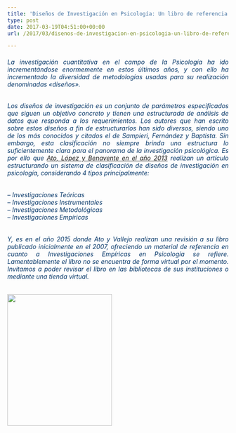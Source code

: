 ```yaml
---
title: 'Diseños de Investigación en Psicología: Un libro de referencia'
type: post
date: 2017-03-19T04:51:00+00:00
url: /2017/03/disenos-de-investigacion-en-psicologia-un-libro-de-referencia

---
```

<h6 style="text-align: justify;">
  <span style="color: #003366;">La investigación cuantitativa en el campo de la Psicología ha ido incrementándose enormemente en estos últimos años, y con ello ha incrementado la diversidad de metodologías usadas para su realización denominadas «diseños». </span>
</h6>

<h6 style="text-align: justify;">
  <span style="color: #003366;">Los diseños de investigación es un conjunto de parámetros especificados que siguen un objetivo concreto y tienen una estructurada de análisis de datos que responda a los requerimientos. Los autores que han escrito sobre estos diseños a fin de estructurarlos han sido diversos, siendo uno de los más conocidos y citados el de Sampieri, Fernández y Baptista. Sin embargo, esta clasificación no siempre brinda una estructura lo suficientemente clara para el panorama de la investigación psicológica. Es por ello que <a href="http://www.redalyc.org/articulo.oa?id=16728244043" target="_blank">Ato, López y Benavente en el año 2013</a> realizan un artículo estructurando un sistema de clasificación de diseños de investigación en psicología, considerando 4 tipos principalmente:</span>
</h6>

<h6 style="text-align: justify;">
  <span style="color: #003366;">&#8211; Investigaciones Teóricas</span><br /> <span style="color: #003366;">&#8211; Investigaciones Instrumentales</span><br /> <span style="color: #003366;">&#8211; Investigaciones Metodológicas</span><br /> <span style="color: #003366;">&#8211; Investigaciones Empíricas</span>
</h6>

<h6 style="text-align: justify;">
  <span style="color: #003366;">Y, es en el año 2015 donde Ato y Vallejo realizan una revisión a su libro publicado inicialmente en el 2007, ofreciendo un material de referencia en cuanto a Investigaciones Empíricas en Psicología se refiere. Lamentablemente el libro no se encuentra de forma virtual por el momento. Invitamos a poder revisar el libro en las bibliotecas de sus instituciones o mediante una tienda virtual.</span>
</h6>

<img class="alignnone size-medium wp-image-129" src="http://grupoamp.tk/wp-content/uploads/2017/03/diseños-238x300.jpg" alt="" width="238" height="300" />